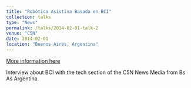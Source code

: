 ```yaml
---
title: "Robótica Asistiva Basada en BCI"
collection: talks
type: "News"
permalink: /talks/2014-02-01-talk-2
venue: "C5N"
date: 2014-02-01
location: "Buenos Aires, Argentina"
---
```


[More information here](https://www.youtube.com/watch?v=EI1LCVYd23w)

Interview about BCI with the tech section of the C5N News Media from Bs As Argentina.
